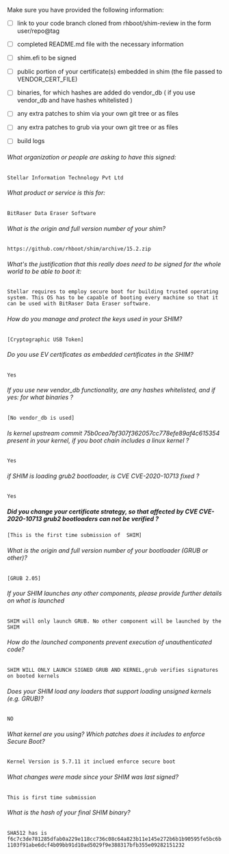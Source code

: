 Make sure you have provided the following information:

 - [ ] link to your code branch cloned from rhboot/shim-review in the form user/repo@tag
 - [ ] completed README.md file with the necessary information
 - [ ] shim.efi to be signed
 - [ ] public portion of your certificate(s) embedded in shim (the file passed to VENDOR_CERT_FILE)
 - [ ] binaries, for which hashes are added do vendor_db ( if you use vendor_db and have hashes whitelisted )
 - [ ] any extra patches to shim via your own git tree or as files
 - [ ] any extra patches to grub via your own git tree or as files
 - [ ] build logs


###### What organization or people are asking to have this signed:
`Stellar Information Technology Pvt Ltd`

###### What product or service is this for:
`BitRaser Data Eraser Software`

###### What is the origin and full version number of your shim?
`https://github.com/rhboot/shim/archive/15.2.zip`

###### What's the justification that this really does need to be signed for the whole world to be able to boot it:
`Stellar requires to employ secure boot for building trusted operating system. This OS has to be capable of booting every machine so that it can be used with BitRaser Data Eraser software.`

###### How do you manage and protect the keys used in your SHIM?
`[Cryptographic USB Token]`

###### Do you use EV certificates as embedded certificates in the SHIM?
`Yes`

###### If you use new vendor_db functionality, are any hashes whitelisted, and if yes: for what binaries ?
`[No vendor_db is used]`

###### Is kernel upstream commit 75b0cea7bf307f362057cc778efe89af4c615354 present in your kernel, if you boot chain includes a linux kernel ?
`Yes`

###### if SHIM is loading grub2 bootloader, is CVE CVE-2020-10713 fixed ?
`Yes`

##### Did you change your certificate strategy, so that affected by CVE CVE-2020-10713 grub2 bootloaders can not be verified ?
`[This is the first time submission of  SHIM]`

###### What is the origin and full version number of your bootloader (GRUB or other)?
`[GRUB 2.05]`

###### If your SHIM launches any other components, please provide further details on what is launched
`SHIM will only launch GRUB. No other component will be launched by the SHIM`

###### How do the launched components prevent execution of unauthenticated code?
`SHIM WILL ONLY LAUNCH SIGNED GRUB AND KERNEL,grub verifies signatures on booted kernels`

###### Does your SHIM load any loaders that support loading unsigned kernels (e.g. GRUB)?
`NO`

###### What kernel are you using? Which patches does it includes to enforce Secure Boot?
`Kernel Version is 5.7.11 it inclued enforce secure boot`

###### What changes were made since your SHIM was last signed?
`This is first time submission`

###### What is the hash of your final SHIM binary?
`SHA512 has is  f6c7c3de781285dfab0a229e118cc736c08c64a823b11e145e272b6b1b90595fe5bc6b1103f91abe6dcf4b09bb91d10ad5029f9e388317bfb355e09282151232`
